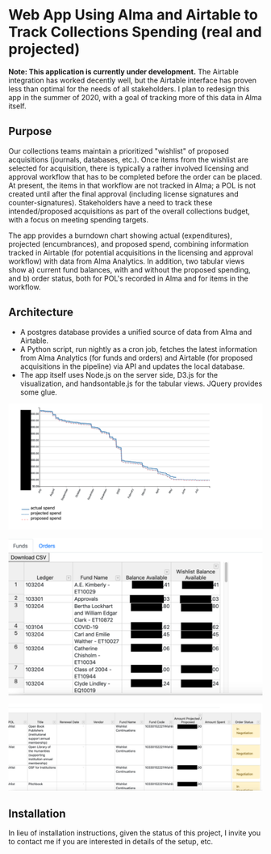 # Web App Using Alma and Airtable to Track Collections Spending (real and projected)

**Note: This application is currently under development.** The Airtable integration has worked decently well, but the Airtable interface has proven less than optimal for the needs of all stakeholders. I plan to redesign this app in the summer of 2020, with a goal of tracking more of this data in Alma itself. 

## Purpose 

Our collections teams maintain a prioritized "wishlist" of proposed acquisitions (journals, databases, etc.). Once items from the wishlist are selected for acquisition, there is typically a rather involved licensing and approval workflow that has to be completed before the order can be placed. At present, the items in that workflow are not tracked in Alma; a POL is not created until after the final approval (including license signatures and counter-signatures). Stakeholders have a need to track these intended/proposed acquisitions as part of the overall collections budget, with a focus on meeting spending targets.

The app provides a burndown chart showing actual (expenditures), projected (encumbrances), and proposed spend, combining information tracked in Airtable (for potential acquisitions in the licensing and approval workflow) with data from Alma Analytics. In addition, two tabular views show a) current fund balances, with and without the proposed spending, and b) order status, both for POL's recorded in Alma and for items in the workflow. 

## Architecture
- A postgres database provides a unified source of data from Alma and Airtable.
- A Python script, run nightly as a cron job, fetches the latest information from Alma Analytics (for funds and orders) and Airtable (for proposed acquisitions in the pipeline) via API and updates the local database.
- The app itself uses Node.js on the server side, D3.js for the visualization, and handsontable.js for the tabular views. JQuery provides some glue. 

![A burndown chart showing collections spending](./burndown-view.png)

![A table showing fund balances, with columns for Balance Available and Wishlist Balance Available](./funds-view.png)

![A table showing orders, with columns for Amount Projected/Proposed and Order Status](./orders-view.png)


## Installation
In lieu of installation instructions, given the status of this project, I invite you to contact me if you are interested in details of the setup, etc. 

